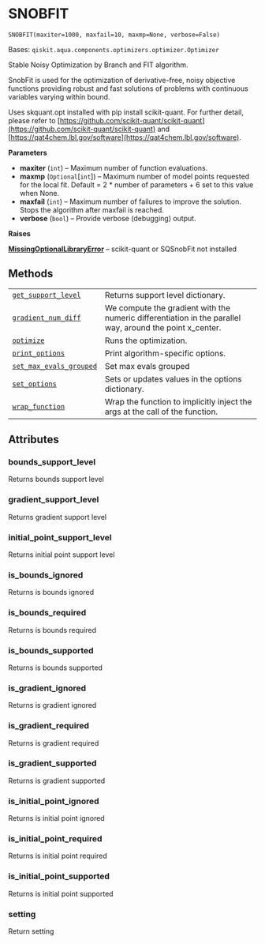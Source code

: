 # SNOBFIT

<span id="undefined" />

`SNOBFIT(maxiter=1000, maxfail=10, maxmp=None, verbose=False)`

Bases: `qiskit.aqua.components.optimizers.optimizer.Optimizer`

Stable Noisy Optimization by Branch and FIT algorithm.

SnobFit is used for the optimization of derivative-free, noisy objective functions providing robust and fast solutions of problems with continuous variables varying within bound.

Uses skquant.opt installed with pip install scikit-quant. For further detail, please refer to [https://github.com/scikit-quant/scikit-quant](https://github.com/scikit-quant/scikit-quant) and [https://qat4chem.lbl.gov/software](https://qat4chem.lbl.gov/software).

**Parameters**

*   **maxiter** (`int`) – Maximum number of function evaluations.
*   **maxmp** (`Optional`\[`int`]) – Maximum number of model points requested for the local fit. Default = 2 \* number of parameters + 6 set to this value when None.
*   **maxfail** (`int`) – Maximum number of failures to improve the solution. Stops the algorithm after maxfail is reached.
*   **verbose** (`bool`) – Provide verbose (debugging) output.

**Raises**

[**MissingOptionalLibraryError**](qiskit.aqua.MissingOptionalLibraryError#qiskit.aqua.MissingOptionalLibraryError "qiskit.aqua.MissingOptionalLibraryError") – scikit-quant or SQSnobFit not installed

## Methods

|                                                                                                                                                                                                                              |                                                                                                           |
| ---------------------------------------------------------------------------------------------------------------------------------------------------------------------------------------------------------------------------- | --------------------------------------------------------------------------------------------------------- |
| [`get_support_level`](qiskit.aqua.components.optimizers.SNOBFIT.get_support_level#qiskit.aqua.components.optimizers.SNOBFIT.get_support_level "qiskit.aqua.components.optimizers.SNOBFIT.get_support_level")                 | Returns support level dictionary.                                                                         |
| [`gradient_num_diff`](qiskit.aqua.components.optimizers.SNOBFIT.gradient_num_diff#qiskit.aqua.components.optimizers.SNOBFIT.gradient_num_diff "qiskit.aqua.components.optimizers.SNOBFIT.gradient_num_diff")                 | We compute the gradient with the numeric differentiation in the parallel way, around the point x\_center. |
| [`optimize`](qiskit.aqua.components.optimizers.SNOBFIT.optimize#qiskit.aqua.components.optimizers.SNOBFIT.optimize "qiskit.aqua.components.optimizers.SNOBFIT.optimize")                                                     | Runs the optimization.                                                                                    |
| [`print_options`](qiskit.aqua.components.optimizers.SNOBFIT.print_options#qiskit.aqua.components.optimizers.SNOBFIT.print_options "qiskit.aqua.components.optimizers.SNOBFIT.print_options")                                 | Print algorithm-specific options.                                                                         |
| [`set_max_evals_grouped`](qiskit.aqua.components.optimizers.SNOBFIT.set_max_evals_grouped#qiskit.aqua.components.optimizers.SNOBFIT.set_max_evals_grouped "qiskit.aqua.components.optimizers.SNOBFIT.set_max_evals_grouped") | Set max evals grouped                                                                                     |
| [`set_options`](qiskit.aqua.components.optimizers.SNOBFIT.set_options#qiskit.aqua.components.optimizers.SNOBFIT.set_options "qiskit.aqua.components.optimizers.SNOBFIT.set_options")                                         | Sets or updates values in the options dictionary.                                                         |
| [`wrap_function`](qiskit.aqua.components.optimizers.SNOBFIT.wrap_function#qiskit.aqua.components.optimizers.SNOBFIT.wrap_function "qiskit.aqua.components.optimizers.SNOBFIT.wrap_function")                                 | Wrap the function to implicitly inject the args at the call of the function.                              |

## Attributes

<span id="undefined" />

### bounds\_support\_level

Returns bounds support level

<span id="undefined" />

### gradient\_support\_level

Returns gradient support level

<span id="undefined" />

### initial\_point\_support\_level

Returns initial point support level

<span id="undefined" />

### is\_bounds\_ignored

Returns is bounds ignored

<span id="undefined" />

### is\_bounds\_required

Returns is bounds required

<span id="undefined" />

### is\_bounds\_supported

Returns is bounds supported

<span id="undefined" />

### is\_gradient\_ignored

Returns is gradient ignored

<span id="undefined" />

### is\_gradient\_required

Returns is gradient required

<span id="undefined" />

### is\_gradient\_supported

Returns is gradient supported

<span id="undefined" />

### is\_initial\_point\_ignored

Returns is initial point ignored

<span id="undefined" />

### is\_initial\_point\_required

Returns is initial point required

<span id="undefined" />

### is\_initial\_point\_supported

Returns is initial point supported

<span id="undefined" />

### setting

Return setting
